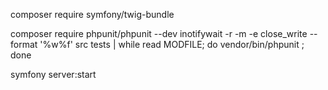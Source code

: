 composer require symfony/twig-bundle

composer require phpunit/phpunit --dev
inotifywait -r -m -e close_write --format '%w%f' src tests | while read MODFILE; do vendor/bin/phpunit ; done



symfony server:start